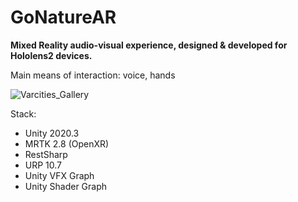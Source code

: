 # GoNatureAR
 **Mixed Reality audio-visual experience, designed & developed for Hololens2 devices.**

Main means of interaction: voice, hands


![Varcities_Gallery](https://github.com/MinasKatsiokalis/GoNatureAR/assets/9119948/f3177976-7d35-49a9-b885-0e58683840af)

Stack:
- Unity 2020.3
- MRTK 2.8 (OpenXR)
- RestSharp
- URP 10.7
- Unity VFX Graph
- Unity Shader Graph
